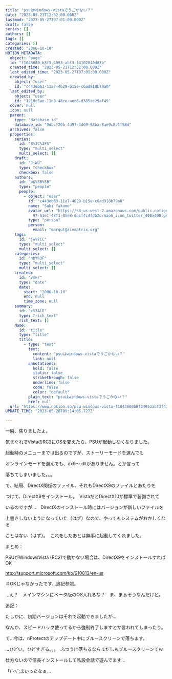 ```yaml
---
title: "psuはwindows-vistaでうごかない？"
date: "2023-05-21T12:32:00.000Z"
lastmod: "2023-05-27T07:01:00.000Z"
draft: false
series: []
authors: []
tags: []
categories: []
created: "2006-10-10"
NOTION_METADATA:
  object: "page"
  id: "f1043600-b8f3-4953-abf3-f4102840d85b"
  created_time: "2023-05-21T12:32:00.000Z"
  last_edited_time: "2023-05-27T07:01:00.000Z"
  created_by:
    object: "user"
    id: "c443eb63-11a7-4629-b15e-c6ad918b79a0"
  last_edited_by:
    object: "user"
    id: "1219c5ae-11d8-48ce-aec6-d385ae29af49"
  cover: null
  icon: null
  parent:
    type: "database_id"
    database_id: "9dbcf20b-4d97-4d69-98ba-8ae9c8c1f58d"
  archived: false
  properties:
    series:
      id: "B%3C%3FS"
      type: "multi_select"
      multi_select: []
    draft:
      id: "JiWU"
      type: "checkbox"
      checkbox: false
    authors:
      id: "bK%3B%5B"
      type: "people"
      people:
        - object: "user"
          id: "c443eb63-11a7-4629-b15e-c6ad918b79a0"
          name: "Saki Yakumo"
          avatar_url: "https://s3-us-west-2.amazonaws.com/public.notion-static.com/3ad1c4\
            97-61e1-48f1-85e8-6acf4c4fdb2d/maoh_icon_twitter_400x400.png"
          type: "person"
          person:
            email: "marqut@ziomatrix.org"
    tags:
      id: "jw%7CC"
      type: "multi_select"
      multi_select: []
    categories:
      id: "nbY%3F"
      type: "multi_select"
      multi_select: []
    created:
      id: "vmFr"
      type: "date"
      date:
        start: "2006-10-10"
        end: null
        time_zone: null
    summary:
      id: "x%3AlD"
      type: "rich_text"
      rich_text: []
    Name:
      id: "title"
      type: "title"
      title:
        - type: "text"
          text:
            content: "psuはwindows-vistaでうごかない？"
            link: null
          annotations:
            bold: false
            italic: false
            strikethrough: false
            underline: false
            code: false
            color: "default"
          plain_text: "psuはwindows-vistaでうごかない？"
          href: null
  url: "https://www.notion.so/psu-windows-vista-f1043600b8f34953abf3f4102840d85b"
UPDATE_TIME: "2023-05-28T09:14:05.727Z"

---
```

<link rel="stylesheet" href="https://cdn.jsdelivr.net/npm/katex@0.16.2/dist/katex.min.css" integrity="sha384-bYdxxUwYipFNohQlHt0bjN/LCpueqWz13HufFEV1SUatKs1cm4L6fFgCi1jT643X" crossorigin="anonymous">


一瞬、焦りましたよ。


気まぐれでVistaのRC2にOSを変えたら、PSUが起動しなくなりました。


起動時のメニューまでは出るのですが、ストーリーモードを選んでも


オンラインモードを選んでも、dx9～.dllがありません。とか言って


落ちてしまいました。。。


で、結局、DirectX関係のファイル、それもDirectX9のファイルとあたりを


つけて、DirectX9をインストール。　VistaだとDirectX10が標準で装備されて


いるのですが…　DirectXのインストール時にはバージョンが新しいファイルを


上書きしないようになっていた（はず）なので、やってもシステムがおかしくなる


ことはない（はず）。　これをしたあとは無事に起動してくれました。


まとめ：


PSUがWindowsVista (RC2)で動かない場合は、DirectX9をインストールすればOK


http://support.microsoft.com/kb/910813/en-us


＃OKじゃなかったです…追記参照。


…え？　メインマシンにベータ版のOS入れるな？　ま、まぁそうなんだけど。


追記：


たしかに、初期バージョンはそれで起動できましたが…


なんか、スピードハック使ってるから強制終了しますとか言われてしまったり。


で…今は、nProtectのアップデート中にブルースクリーンで落ちます。


…ひどい。ひどすぎる。。。　ふつうに落ちるならまだしもブルースクリーンてｗ


仕方ないので信長インストールして私設会話で遊んでます…


「(‘ヘ`;まいったなぁ．．

